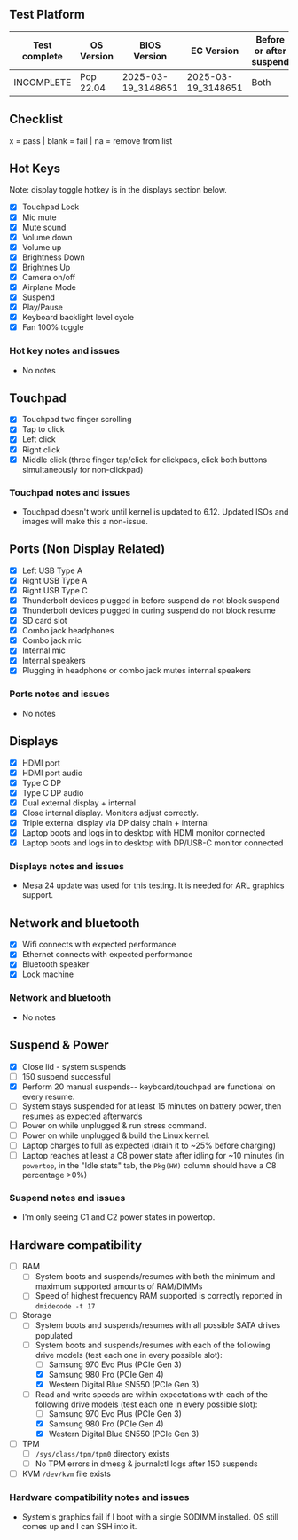 ## Test Platform

| Test complete | OS Version | BIOS Version        | EC Version          | Before or after suspend |
|---------------|------------|---------------------|---------------------|-------------------------|
| INCOMPLETE    | Pop 22.04  | 2025-03-19\_3148651 | 2025-03-19\_3148651 | Both                    |

## Checklist
x = pass | blank = fail | na = remove from list

## Hot Keys

Note: display toggle hotkey is in the displays section below.

- [x] Touchpad Lock
- [x] Mic mute
- [x] Mute sound
- [x] Volume down
- [x] Volume up
- [x] Brightness Down
- [x] Brightnes Up
- [x] Camera on/off
- [x] Airplane Mode
- [x] Suspend
- [x] Play/Pause
- [x] Keyboard backlight level cycle
- [x] Fan 100% toggle

### Hot key notes and issues

- No notes

## Touchpad

- [x] Touchpad two finger scrolling
- [x] Tap to click
- [x] Left click
- [x] Right click
- [x] Middle click (three finger tap/click for clickpads, click both buttons simultaneously for non-clickpad)

### Touchpad notes and issues

- Touchpad doesn't work until kernel is updated to 6.12. Updated ISOs and images will make this a non-issue.

## Ports (Non Display Related)

- [x] Left USB Type A
- [x] Right USB Type A
- [x] Right USB Type C
- [x] Thunderbolt devices plugged in before suspend do not block suspend
- [x] Thunderbolt devices plugged in during suspend do not block resume
- [x] SD card slot
- [x] Combo jack headphones
- [x] Combo jack mic
- [x] Internal mic
- [x] Internal speakers
- [x] Plugging in headphone or combo jack mutes internal speakers

### Ports notes and issues

- No notes

## Displays

- [x] HDMI port
- [x] HDMI port audio
- [x] Type C DP
- [x] Type C DP audio
- [x] Dual external display + internal
- [x] Close internal display. Monitors adjust correctly.
- [x] Triple external display via DP daisy chain + internal
- [x] Laptop boots and logs in to desktop with HDMI monitor connected
- [x] Laptop boots and logs in to desktop with DP/USB-C monitor connected

### Displays notes and issues

- Mesa 24 update was used for this testing. It is needed for ARL graphics support.

## Network and bluetooth

- [x] Wifi connects with expected performance
- [x] Ethernet connects with expected performance
- [x] Bluetooth speaker
- [x] Lock machine

### Network and bluetooth

- No notes

## Suspend & Power

- [x] Close lid - system suspends
- [ ] 150 suspend successful
- [x] Perform 20 manual suspends-- keyboard/touchpad are functional on every resume.
- [ ] System stays suspended for at least 15 minutes on battery power, then resumes as expected afterwards
- [ ] Power on while unplugged & run stress command.
- [ ] Power on while unplugged & build the Linux kernel.
- [ ] Laptop charges to full as expected (drain it to ~25% before charging)
- [ ] Laptop reaches at least a C8 power state after idling for ~10 minutes (in `powertop`, in the "Idle stats" tab, the `Pkg(HW)` column should have a C8 percentage >0%)

### Suspend notes and issues

- I'm only seeing C1 and C2 power states in powertop.

## Hardware compatibility

- [ ] RAM
    - [ ] System boots and suspends/resumes with both the minimum and maximum supported amounts of RAM/DIMMs
    - [ ] Speed of highest frequency RAM supported is correctly reported in `dmidecode -t 17`
- [ ] Storage
    - [ ] System boots and suspends/resumes with all possible SATA drives populated
    - [ ] System boots and suspends/resumes with each of the following drive models (test each one in every possible slot):
        - [ ] Samsung 970 Evo Plus (PCIe Gen 3)
        - [x] Samsung 980 Pro (PCIe Gen 4)
        - [x] Western Digital Blue SN550 (PCIe Gen 3)
    - [ ] Read and write speeds are within expectations with each of the following drive models (test each one in every possible slot):
        - [ ] Samsung 970 Evo Plus (PCIe Gen 3)
        - [x] Samsung 980 Pro (PCIe Gen 4)
        - [x] Western Digital Blue SN550 (PCIe Gen 3)
- [ ] TPM
    - [ ] `/sys/class/tpm/tpm0` directory exists
    - [ ] No TPM errors in dmesg & journalctl logs after 150 suspends
- [ ] KVM `/dev/kvm` file exists

### Hardware compatibility notes and issues

- System's graphics fail if I boot with a single SODIMM installed. OS still comes up and I can SSH into it.
